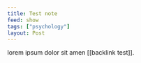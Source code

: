 ```yaml
---
title: Test note
feed: show
tags: ["psychology"]
layout: Post
---
```


lorem ipsum dolor sit amen [[backlink test]]. 